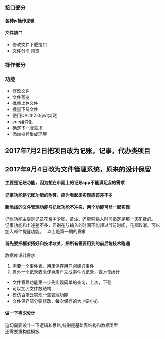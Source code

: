 ### 接口部分
#### 各种js操作逻辑

#### 文件接口
* 修改文件下载接口
* 文件分享,预览

### 操作部分

### 功能
* 修改文件
* 文件预览
* 批量上传文件
* 批量下载文件
* 使用OAuth2.0(jwt实现)
* vue组件化
* 确定下一版需求
* 添加持续集成环境

## 2017年7月2日把项目改为记账，记事，代办类项目  
## 2017年9月4日改为文件管理系统，原来的设计保留
#### 主要是记账功能，因为想在市面上的记账app不能满足我的需求
#### 记事功能是记账功能的附带，应为看起来实现应该差不多  
#### 新添加的文件管理功能与记账功能不冲突，两个功能可以一起实现
记账功能主要是记录花费多少钱，备注，还能够输入时间指定是那一天花费的。  
记事功能和上述差不多，区别在与输入的时间不能超过当前时间，花费取消。可以加入邮件提醒功能。　
以上是第一期的需求  　
#### 首先要把框架搭好和技术攻关，把所有需要用到的前后端技术跑通


数据库设计需求  
1. 需要一个事件表，用来保存用户创建的事件  
1. 另外一个记录表来保存用户完成事件的记录，要方便统计  

* 文件管理功能第一步先实现简单的查询，上次，下载
* 可以加入文件数结构
* 模仿百度云实现一些管理功能
* 文件保存部分要修改，每次保存的大小要小心  
#### 做一下需求设计
迫切需要设计一下逻辑和思路,特别是基础表结构和数据类型  
还需要重构成模板
